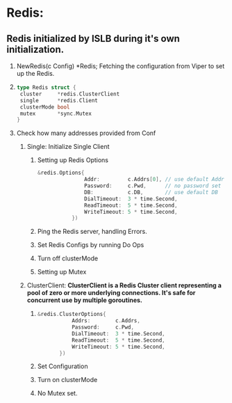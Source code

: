 # Redis: 

## Redis initialized by ISLB during it's own initialization. 

1. NewRedis(c Config) *Redis; Fetching the configuration from Viper to set up the Redis.

2. ```go
   type Redis struct {
   	cluster     *redis.ClusterClient
   	single      *redis.Client
   	clusterMode bool
   	mutex       *sync.Mutex
   }
   ```

3. Check how many addresses provided from Conf 

   1. Single: Initialize Single Client

      1. Setting up Redis Options

         ```go
         &redis.Options{
         				Addr:         c.Addrs[0], // use default Addr
         				Password:     c.Pwd,      // no password set
         				DB:           c.DB,       // use default DB
         				DialTimeout:  3 * time.Second,
         				ReadTimeout:  5 * time.Second,
         				WriteTimeout: 5 * time.Second,
         			})
         ```

      2. Ping the Redis server, handling Errors.

      3. Set Redis Configs by running Do Ops

      4. Turn off clusterMode

      5. Setting up Mutex

   2. ClusterClient: **ClusterClient is a Redis Cluster client representing a pool of zero or more underlying connections. It's safe for concurrent use by multiple goroutines.**

      1. ```go
         &redis.ClusterOptions{
         			Addrs:        c.Addrs,
         			Password:     c.Pwd,
         			DialTimeout:  3 * time.Second,
         			ReadTimeout:  5 * time.Second,
         			WriteTimeout: 5 * time.Second,
         		})
         ```

      2. Set Configuration 

      3. Turn on clusterMode

      4. No Mutex set.

